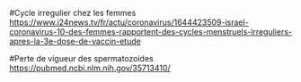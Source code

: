 #Cycle irregulier chez les femmes
https://www.i24news.tv/fr/actu/coronavirus/1644423509-israel-coronavirus-10-des-femmes-rapportent-des-cycles-menstruels-irreguliers-apres-la-3e-dose-de-vaccin-etude


#Perte de vigueur des spermatozoides 
https://pubmed.ncbi.nlm.nih.gov/35713410/

